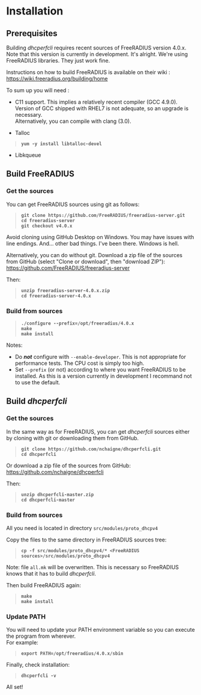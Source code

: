 
# Installation

## Prerequisites

Building *dhcperfcli* requires recent sources of FreeRADIUS version 4.0.x. Note that this version is currently in development. It's alright. We're using FreeRADIUS libraries. They just work fine.

Instructions on how to build FreeRADIUS is available on their wiki :
https://wiki.freeradius.org/building/home

To sum up you will need :

- C11 support. This implies a relatively recent compiler (GCC 4.9.0). Version of GCC shipped with RHEL7 is not adequate, so an upgrade is necessary.<br>Alternatively, you can compile with clang (3.0).

- Talloc

>__`yum -y install libtalloc-devel`__

- Libkqueue


## Build FreeRADIUS

### Get the sources

You can get FreeRADIUS sources using git as follows:
>__`git clone https://github.com/FreeRADIUS/freeradius-server.git`__<br>
>__`cd freeradius-server`__<br>
>__`git checkout v4.0.x`__

Avoid cloning using GitHub Desktop on Windows. You may have issues with line endings. And... other bad things. I've been there. Windows is hell.

Alternatively, you can do without git. Download a zip file of the sources from GitHub (select "Clone or download", then "download ZIP"):
https://github.com/FreeRADIUS/freeradius-server

Then:
>__`unzip freeradius-server-4.0.x.zip`__<br>
>__`cd freeradius-server-4.0.x`__

### Build from sources

>__`./configure --prefix=/opt/freeradius/4.0.x`__<br>
>__`make`__<br>
>__`make install`__<br>

Notes:
- Do __*not*__ configure with `--enable-developer`. This is not appropriate for performance tests. The CPU cost is simply too high.
- Set `--prefix` (or not) according to where you want FreeRADIUS to be installed. As this is a version currently in development I recommand not to use the default.


## Build *dhcperfcli*

### Get the sources

In the same way as for FreeRADIUS, you can get *dhcperfcli* sources either by cloning with git or downloading them from GitHub.
>__`git clone https://github.com/nchaigne/dhcperfcli.git`__<br>
>__`cd dhcperfcli`__

Or download a zip file of the sources from GitHub:
https://github.com/nchaigne/dhcperfcli

Then:

>__`unzip dhcperfcli-master.zip`__<br>
>__`cd dhcperfcli-master`__

### Build from sources

All you need is located in directory `src/modules/proto_dhcpv4`

Copy the files to the same directory in FreeRADIUS sources tree:

>__`cp -f src/modules/proto_dhcpv4/* <FreeRADIUS sources>/src/modules/proto_dhcpv4`__

Note: file `all.mk` will be overwritten. This is necessary so FreeRADIUS knows that it has to build *dhcperfcli*.

Then build FreeRADIUS again:
>__`make`__<br>
>__`make install`__

### Update PATH

You will need to update your PATH environment variable so you can execute the program from wherever.<br>
For example:
>__`export PATH=/opt/freeradius/4.0.x/sbin`__

Finally, check installation:

>__`dhcperfcli -v`__

All set!
